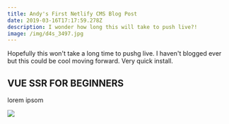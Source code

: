 ```yaml
---
title: Andy's First Netlify CMS Blog Post
date: 2019-03-16T17:17:59.278Z
description: I wonder how long this will take to push live?!
image: /img/d4s_3497.jpg
---
```

Hopefully this won't take a long time to pushg live. I haven't blogged ever but this could be cool moving forward. Very quick install.

## VUE SSR FOR BEGINNERS

lorem ipsom

![](/img/2019-saints-schedule-challenge-tw-share-img.jpg)
